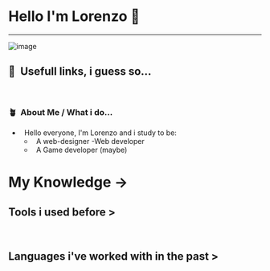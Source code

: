 # Hello I'm Lorenzo 👋

-----

<p align="center">
 
![image](https://i.imgur.com/D7TPXAh.jpeg)
</p>

##  📝&nbsp; Usefull links, i guess so...
<a href=""><img alt="" src="https://img.shields.io/badge/Notion-000000?style=for-the-badge&logo=notion&logoColor=white"/></a> &nbsp;
<a href=""><img alt="" src="https://img.shields.io/badge/Ko--fi-F16061?style=for-the-badge&logo=ko-fi&logoColor=white"/></a> &nbsp;
<a href=""><img alt="" src="https://img.shields.io/badge/Instagram-E4405F?style=for-the-badge&logo=instagram&logoColor=white"/></a> &nbsp;

### 🪴 &nbsp;About Me / What i do...

- &nbsp; Hello everyone, I'm Lorenzo and i study to be:
    - &nbsp; A web-designer -Web developer
    - &nbsp; A Game developer (maybe)

# My Knowledge ->

## Tools i used before >
<a href=""><img alt="" src="https://img.shields.io/badge/Visual%20Studio%20Code-0078d7.svg?style=for-the-badge&logo=visual-studio-code&logoColor=white"/></a> &nbsp;
<a href=""><img alt="" src="https://img.shields.io/badge/GODOT-%23FFFFFF.svg?style=for-the-badge&logo=godot-engine"/></a> &nbsp;
<a href=""><img alt="" src="https://img.shields.io/badge/Eclipse-FE7A16.svg?style=for-the-badge&logo=Eclipse&logoColor=white"/></a> &nbsp;
<a href=""><img alt="" src="https://img.shields.io/badge/unity-%23000000.svg?style=for-the-badge&logo=unity&logoColor=white"/></a> &nbsp;

## Languages i've worked with in the past >
<a href=""><img alt="" src="https://img.shields.io/badge/c-%2300599C.svg?style=for-the-badge&logo=c&logoColor=white"/></a> &nbsp;
<a href=""><img alt="" src="https://img.shields.io/badge/c%23-%23239120.svg?style=for-the-badge&logo=csharp&logoColor=white"/></a> &nbsp;
<a href=""><img alt="" src="https://img.shields.io/badge/c++-%2300599C.svg?style=for-the-badge&logo=c%2B%2B&logoColor=white"/></a> &nbsp;
<a href=""><img alt="" src="https://img.shields.io/badge/java-%23ED8B00.svg?style=for-the-badge&logo=openjdk&logoColor=white"/></a> &nbsp;


<a href=""><img alt="" src="https://img.shields.io/badge/html5-%23E34F26.svg?style=for-the-badge&logo=html5&logoColor=white"/></a> &nbsp;
<a href=""><img alt="" src="https://img.shields.io/badge/bootstrap-%238511FA.svg?style=for-the-badge&logo=bootstrap&logoColor=white"/></a> &nbsp;
<a href=""><img alt="" src="https://img.shields.io/badge/css3-%231572B6.svg?style=for-the-badge&logo=css3&logoColor=white"/></a> &nbsp;
<a href=""><img alt="" src="https://img.shields.io/badge/php-%23777BB4.svg?style=for-the-badge&logo=php&logoColor=white"/></a> &nbsp;


<a href=""><img alt="" src="https://img.shields.io/badge/MariaDB-003545?style=for-the-badge&logo=mariadb&logoColor=white"/></a> &nbsp;
<a href=""><img alt="" src="https://img.shields.io/badge/mysql-4479A1.svg?style=for-the-badge&logo=mysql&logoColor=white"/></a> &nbsp;
<a href=""><img alt="" src="https://img.shields.io/badge/sqlite-%2307405e.svg?style=for-the-badge&logo=sqlite&logoColor=white"/></a> &nbsp;
